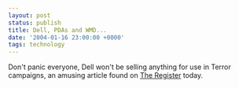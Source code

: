 ```yaml
---
layout: post
status: publish
title: Dell, PDAs and WMD...
date: '2004-01-16 23:00:00 +0000'
tags: technology
---
```

Don't panic everyone, Dell won't be selling anything for use in Terror campaigns, an amusing article found on [The Register](http://www.theregister.co.uk/content/28/34781.html "The Register") today.
